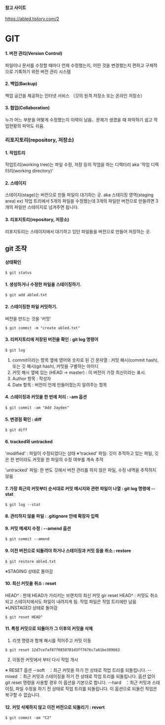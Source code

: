 #### 참고 사이트
https://abled.tistory.com/2

# GIT

#### 1. 버전 관리(Version Control)
  파일이나 문서를 수정할 때마다 언제 수정했는지, 어떤 것을 변경했는지 편하고 구체적으로 기록하기 위한 버전 관리 시스템
  
#### 2. 백업(Backup)
  백업 공간을 제공하는 인터넷 서비스 （깃의 원격 저장소 또는 온라인 저장소）

#### 3. 협업(Collaboration)
  누가 어느 부분을 어떻게 수정했는지 이력이 남음、문제가 생겼을 때 파악하기 쉽고 작업현황의 파악도 쉬움.

### 리포지토리(repository, 저장소)

#### 1. 작업트리
  작업트리(working tree)는 파일 수정, 저장 등의 작업을 하는 디렉터리  aka '작업 디렉터리(working directory)'

#### 2. 스테이지
  스테이지(stage)는 버전으로 만들 파일이 대기하는 곳. aka 스테이징 영역(staging area)
  ex) 작업 트리에서 5개의 파일을 수정했는데 3개의 파일만 버전으로 만들려면 3개의 파일만 스테이지로 넘겨주면 됩니다.

#### 3. 리포지토리(repository, 저장소)
  리포지토리는 스테이지에서 대기하고 있던 파일들을 버전으로 만들어 저장하는 곳.


## git 조작　</br>


#### 상태확인
```
$ git status
```

#### 1. 생성하거나 수정한 파일을 스테이징하기.
```
$ git add abled.txt
```

#### 2. 스테이징한 파일 커밋하기.
  버전을 만드는 것을 '커밋'
```
$ git commit -m "create abled.txt"
```

#### 3. 리퍼지토리에 저장된 버전을 확인 : git log 명령어 
```
$ git log
```

1. commit이라는 항목 옆에 영어와 숫자로 된 긴 문자열 :  커밋 해시(commit hash), 또는 깃 해시(git hash), 커밋을 구별하는 아이디
2. 커밋 해시 옆에 있는 (HEAD -> master) : 이 버전이 가장 최신이라는 표시.
3. Author 항목 :  작성자
4. Date 항목 :  버전이 언제 만들어졌는지 알려주는 항목

#### 4. 스테이징과 커밋을 한 번에 처리 : -am 옵션
```
$ git commit -am "Add Jayden"
```

#### 5. 변경점 확인 : diff
```
$ git diff
```

#### 6. tracked와 untracked

  'modified' : 파일이 수정되었다는 상태
  ※'tracked' 파일: 깃이 추적하고 있는 파일, 깃은 한 번이라도 커밋을 한 파일의 수정 여부를 계속 추적 
   
  'untracked' 파일: 한 번도 깃에서 버전 관리를 하지 않은 파일,  수정 내역을 추적하지 않음
  
#### 7. 가장 최근의 커밋부터 순서대로 커밋 메시지와 관련 파일이 나열 : git log 명령에 --stat
```
$ git log --stat
 ```

#### 8. 관리하지 않을 파일 : .gitignore 안에 확장자 입력

#### 9. 커밋 메세지 수정 :  --amend 옵션
```
$ git commit --amend
```

#### 9. 이전 버전으로 되돌려야 하거나 스테이징과 커밋 등을 취소 : restore 
```
$ git restore abled.txt
```
※STAGING 상태로 돌아감

#### 10. 최신 커밋을 취소 :  reset 
  HEAD^ : 현재 HEAD가 가리키는 브랜치의 최신 커밋
  gir reset HEAD^ : 커밋도 취소되고 스테이지에서도 파일이 내려지게 됨.
  작업 파일은 작업 트리에만 남음
  ※UNSTAGED 상태로 돌아감
```
$ git reset HEAD^
```

#### 11. 특정 커밋으로 되돌아가 그 이후의 커밋을 삭제

 1. 리셋 명령과 함께 해시를 적어주고 커밋 이동
```
$ git reset 12d7ce7af87f0850701d3ff7676c7a61be389663
```
 2. 이동한 커밋에서 부터 다시 작업 개시

※ RESET 옵션
--soft　：최근 커밋을 하기 전 상태로 작업 트리를 되돌립니다.
--mixed	：최근 커밋과 스테이징을 하기 전 상태로 작업 트리를 되돌립니다.
  옵션 없이 git reset 명령을 사용할 경우 이 옵션을 기본으로 합니다.
--hard　：최근 커밋과 스테이징, 파일 수정을 하기 전 상태로 작업 트리를 되돌립니다.
이 옵션으로 되돌린 작업은 복구할 수 없습니다.

#### 12. 커밋 삭제하지 않고 이전 버전으로 되돌리기 : revert
```
$ git commit -am "C2"
```

